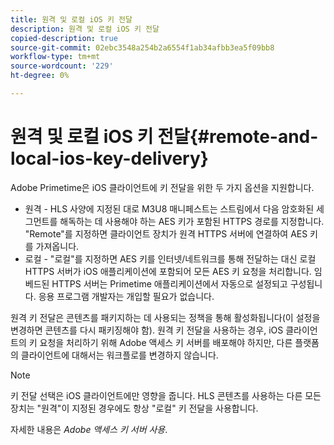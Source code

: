 ```yaml
---
title: 원격 및 로컬 iOS 키 전달
description: 원격 및 로컬 iOS 키 전달
copied-description: true
source-git-commit: 02ebc3548a254b2a6554f1ab34afbb3ea5f09bb8
workflow-type: tm+mt
source-wordcount: '229'
ht-degree: 0%

---
```


# 원격 및 로컬 iOS 키 전달{#remote-and-local-ios-key-delivery}

Adobe Primetime은 iOS 클라이언트에 키 전달을 위한 두 가지 옵션을 지원합니다.

* 원격 - HLS 사양에 지정된 대로 M3U8 매니페스트는 스트림에서 다음 암호화된 세그먼트를 해독하는 데 사용해야 하는 AES 키가 포함된 HTTPS 경로를 지정합니다. &quot;Remote&quot;를 지정하면 클라이언트 장치가 원격 HTTPS 서버에 연결하여 AES 키를 가져옵니다.
* 로컬 - &quot;로컬&quot;를 지정하면 AES 키를 인터넷/네트워크를 통해 전달하는 대신 로컬 HTTPS 서버가 iOS 애플리케이션에 포함되어 모든 AES 키 요청을 처리합니다. 임베드된 HTTPS 서버는 Primetime 애플리케이션에서 자동으로 설정되고 구성됩니다. 응용 프로그램 개발자는 개입할 필요가 없습니다.

원격 키 전달은 콘텐츠를 패키지하는 데 사용되는 정책을 통해 활성화됩니다(이 설정을 변경하면 콘텐츠를 다시 패키징해야 함). 원격 키 전달을 사용하는 경우, iOS 클라이언트의 키 요청을 처리하기 위해 Adobe 액세스 키 서버를 배포해야 하지만, 다른 플랫폼의 클라이언트에 대해서는 워크플로를 변경하지 않습니다.

>[!NOTE]
>
>키 전달 선택은 iOS 클라이언트에만 영향을 줍니다. HLS 콘텐츠를 사용하는 다른 모든 장치는 &quot;원격&quot;이 지정된 경우에도 항상 &quot;로컬&quot; 키 전달을 사용합니다.

자세한 내용은 *Adobe 액세스 키 서버 사용*.
